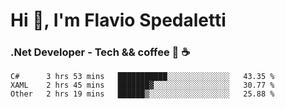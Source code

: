 # Hi 👋, I'm Flavio Spedaletti
### .Net Developer - Tech && coffee 🤖 ☕

<!--START_SECTION:waka-->
```text
C#      3 hrs 53 mins   ███████████░░░░░░░░░░░░░░   43.35 % 
XAML    2 hrs 45 mins   ███████▓░░░░░░░░░░░░░░░░░   30.77 % 
Other   2 hrs 19 mins   ██████▒░░░░░░░░░░░░░░░░░░   25.88 % 
```
<!--END_SECTION:waka-->

<!--
[![Top Langs](https://github-readme-stats.vercel.app/api/top-langs/?username=flaviospedaletti&layout=compact&theme=radical)](https://github.com/anuraghazra/github-readme-stats)
-->

<!--
**FlavioSpedaletti/FlavioSpedaletti** is a ✨ _special_ ✨ repository because its `README.md` (this file) appears on your GitHub profile.

Here are some ideas to get you started:

- 🔭 I’m currently working on ...
- 🌱 I’m currently learning ...
- 👯 I’m looking to collaborate on ...
- 🤔 I’m looking for help with ...
- 💬 Ask me about ...
- 📫 How to reach me: ...
- 😄 Pronouns: ...
- ⚡ Fun fact: ...
-->
